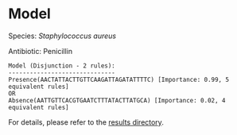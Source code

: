 
# Model

Species: *Staphylococcus aureus*

Antibiotic: Penicillin

```
Model (Disjunction - 2 rules):
------------------------------
Presence(AACTATTACTTGTTCAAGATTAGATATTTTC) [Importance: 0.99, 5 equivalent rules]
OR
Absence(AATTGTTCACGTGAATCTTTATACTTATGCA) [Importance: 0.02, 4 equivalent rules]

```

For details, please refer to the [results directory](../../../../../results/scm_b/staphylococcus%20aureus/penicillin/repeat_6/).

